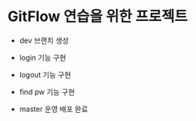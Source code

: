 # GitFlow 연습을 위한 프로젝트

- dev 브랜치 생성

- login 기능 구현

- logout 기능 구현

- find pw 기능 구현

- master 운영 배포 완료